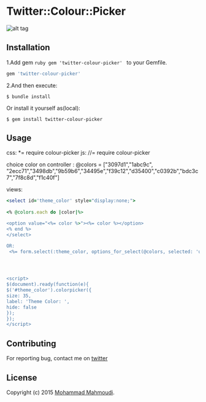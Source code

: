 # Twitter::Colour::Picker

![alt tag](https://lh3.googleusercontent.com/-cT0tI6qB43M/VweT2VMAk2I/AAAAAAAAAbw/E1BBFI81KkMU2oAxRhcQSS8YoDh78eabwCCo/s144-Ic42/Screen%2BShot%2B1395-01-20%2Bat%2B15.17.26.png)

## Installation

1.Add gem ```ruby gem 'twitter-colour-picker' ``` to your Gemfile.

```ruby
gem 'twitter-colour-picker'
```

2.And then execute:

    $ bundle install

Or install it yourself as(local):

    $ gem install twitter-colour-picker

## Usage
css:
 *= require colour-picker
js:
//= require colour-picker

choice color on controller :
@colors = ["3097d1","1abc9c", "2ecc71","3498db","9b59b6","34495e","f39c12","d35400","c0392b","bdc3c7","7f8c8d","f1c40f"]

views:
```ruby
<select id='theme_color' style="display:none;">
	
<% @colors.each do |color|%>

<option value="<%= color %>"><%= color %></option>
<% end %>
</select>

OR:
 <%= form.select(:theme_color, options_for_select(@colors, selected: 'user selected'),{},{:class=>"...",:id=>'theme_color',:style=>'display:none;'}) %>




<script>
$(document).ready(function(e){
$('#theme_color').colorpicker({
size: 35,
label: 'Theme Color: ',
hide: false
});
});
</script>
```

## Contributing

For reporting bug, contact me on [twitter](https://twitter.com/mm580486)


## License

Copyright (c) 2015 [Mohammad Mahmoudi](https://twitter.com/mm580486).

